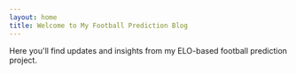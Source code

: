```yaml
---
layout: home
title: Welcome to My Football Prediction Blog
---
```


Here you'll find updates and insights from my ELO-based football prediction project.
